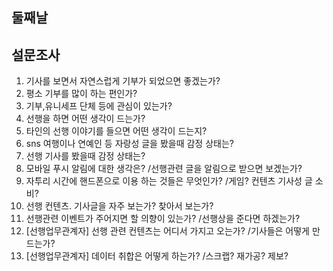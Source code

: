 ## 둘째날

##  설문조사
1. 기사를 보면서 자연스럽게 기부가 되었으면 좋겠는가?
2. 평소 기부를 많이 하는 편인가?
3. 기부,유니세프 단체 등에 관심이 있는가?
4. 선행을 하면 어떤 생각이 드는가?
5. 타인의 선행 이야기를 들으면 어떤 생각이 드는지?
6. sns 여행이나 연예인 등 자랑성 글을 봤을때 감정 상태는?
7. 선행 기사를 봤을때 감정 상태는?
8. 모바일 푸시 알림에 대한 생각은?
/선행관련 글을 알림으로 받으면 보겠는가?
9. 자투리 시간에 핸드폰으로 이용 하는 것들은 무엇인가?
/게임? 컨텐츠 기사성 글 소비?
10. 선행 컨텐츠. 기사글을 자주 보는가? 찾아서 보는가?
11. 선행관련 이벤트가 주어지면 할 의향이 있는가?
/선행상을 준다면 하겠는가?
12. [선행업무관계자] 선행 관련 컨텐츠는 어디서 가지고 오는가?
/기사들은 어떻게 만드는가?
13. [선행업무관계자] 데이터 취합은 어떻게 하는가?
/스크랩? 재가공? 제보?

